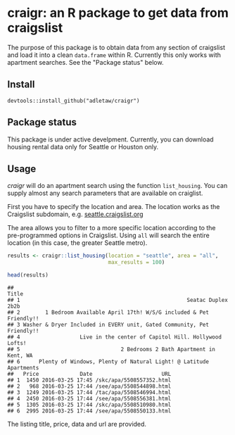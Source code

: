 <!-- README.md is generated from README.Rmd. Please edit that file -->
craigr: an R package to get data from craigslist
================================================

The purpose of this package is to obtain data from any section of craigslist and load it into a clean `data.frame` within R. Currently this only works with apartment searches. See the "Package status" below.

Install
-------

`devtools::install_github("adletaw/craigr")`

Package status
--------------

This package is under active develpment. Currently, you can download housing rental data only for Seattle or Houston only.

Usage
-----

*craigr* will do an apartment search using the function `list_housing`. You can supply almost any search parameters that are available on craiglist.

First you have to specify the location and area. The location works as the Craigslist subdomain, e.g. [seattle.craigslist.org](https://seattle.craigslist.org)

The area allows you to filter to a more specific location according to the pre-programmed options in Craigslist. Using `all` will search the entire location (in this case, the greater Seattle metro).

``` r
results <- craigr::list_housing(location = "seattle", area = "all", 
                                max_results = 100)

head(results)
```

    ##                                                                    Title
    ## 1                                                     Seatac Duplex 2b2b
    ## 2        1 Bedroom Available April 17th! W/S/G included & Pet Friendly!!
    ## 3 Washer & Dryer Included in EVERY unit, Gated Community, Pet Friendly!!
    ## 4                   Live in the center of Capitol Hill. Hollywood Lofts!
    ## 5                                2 Bedrooms 2 Bath Apartment in Kent, WA
    ## 6      Plenty of Windows, Plenty of Natural Light! @ Latitude Apartments
    ##   Price             Date                      URL
    ## 1  1450 2016-03-25 17:45 /skc/apa/5508557352.html
    ## 2   968 2016-03-25 17:44 /see/apa/5508544898.html
    ## 3  1249 2016-03-25 17:44 /tac/apa/5508546994.html
    ## 4  2450 2016-03-25 17:44 /see/apa/5508556381.html
    ## 5  1305 2016-03-25 17:44 /skc/apa/5508510980.html
    ## 6  2995 2016-03-25 17:44 /see/apa/5508550133.html

The listing title, price, data and url are provided.
